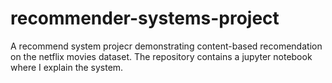 # recommender-systems-project
A recommend system projecr demonstrating content-based recomendation on the netflix movies dataset. The repository contains a jupyter notebook where I explain the system.
